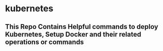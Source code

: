 # kubernetes

## This Repo Contains Helpful commands to deploy Kubernetes, Setup Docker and their related operations or commands